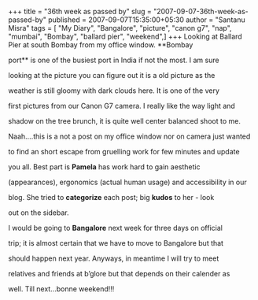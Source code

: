 +++
title = "36th week as passed by"
slug = "2007-09-07-36th-week-as-passed-by"
published = 2007-09-07T15:35:00+05:30
author = "Santanu Misra"
tags = [ "My Diary", "Bangalore", "picture", "canon g7", "nap", "mumbai", "Bombay", "ballard pier", "weekend",]
+++
Looking at Ballard Pier at south Bombay from my office window. **Bombay

port** is one of the busiest port in India if not the most. I am sure

looking at the picture you can figure out it is a old picture as the

weather is still gloomy with dark clouds here. It is one of the very

first pictures from our Canon G7 camera. I really like the way light and

shadow on the tree brunch, it is quite well center balanced shoot to me.



Naah….this is a not a post on my office window nor on camera just wanted

to find an short escape from gruelling work for few minutes and update

you all. Best part is **Pamela** has work hard to gain aesthetic

(appearances), ergonomics (actual human usage) and accessibility in our

blog. She tried to **categorize** each post; big **kudos** to her - look

out on the sidebar.



I would be going to **Bangalore** next week for three days on official

trip; it is almost certain that we have to move to Bangalore but that

should happen next year. Anyways, in meantime I will try to meet

relatives and friends at b’glore but that depends on their calender as

well. Till next…bonne weekend!!!
